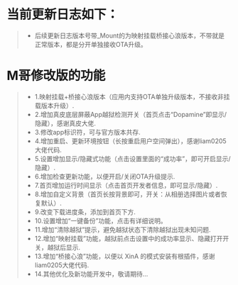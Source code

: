 # 当前更新日志如下：

> - 后续更新日志版本号带_Mount的为映射挂载桥接心浪版本，不带就是正常版本，都是分开单独接收OTA升级。

# M哥修改版的功能

> - 1.映射挂载+桥接心浪版本（应用内支持OTA单独升级版本，不接收非挂载版本升级）.
> - 2.增加真皮底层屏蔽App越狱检测开关（首页点击“Dopamine”即显示/隐藏），感谢真皮大佬.
> - 3.修改app标识符，可与官方版本共存.
> - 4.增加重启、更新环境按钮（长按重启用户空间弹出），感谢liam0205大佬代码.
> - 5.设置增加显示/隐藏式功能（点击设置里面的“成功率”，即可开启显示/隐藏）.
> - 6.增加检查更新功能，以便开启/关闭OTA升级提示.
> - 7.首页增加运行时间显示（点击首页开发者信息，即可显示/隐藏）.
> - 8.增加自定义背景（首页长按背景即可，开关：从相册选择图片或者恢复默认）.
> - 9.改变下载进度条，添加到首页下方.
> - 10.设置增加“一键备份”功能，点击有详细说明。
> - 11.增加“清除越狱”提示，避免越狱状态下清除越狱出现未知问题.
> - 12.增加“映射挂载”功能，越狱前点击设置中的成功率显示、隐藏打开开关，越狱后显示.
> - 13.增加“桥接心浪”功能，以便以 XinA 的模式安装有根插件，感谢liam0205大佬代码.
> - 14.其他优化及新功能开发中，敬请期待...
